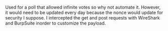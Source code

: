 Used for a poll that allowed infinite votes so why not automate it. However, it would need to be updated every day because the nonce would update for security I suppose. I intercepted the get and post requests with WireShark and BurpSuite inorder
to customize the payload.
